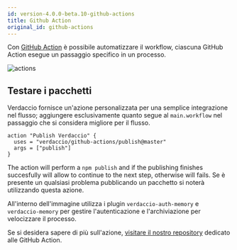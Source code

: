 ```yaml
---
id: version-4.0.0-beta.10-github-actions
title: Github Action
original_id: github-actions
---
```


Con [GitHub Action](https://github.com/features/actions) è possibile automatizzare il workflow, ciascuna GitHub Action esegue un passaggio specifico in un processo.

![actions](/img/github-actions.png)

## Testare i pacchetti

Verdaccio fornisce un'azione personalizzata per una semplice integrazione nel flusso; aggiungere esclusivamente quanto segue al `main.workflow` nel passaggio che si considera migliore per il flusso.

```gha
action "Publish Verdaccio" {
  uses = "verdaccio/github-actions/publish@master"
  args = ["publish"]
}
```

The action will perform a `npm publish` and if the publishing finishes succesfully will allow to continue to the next step, otherwise will fails. Se è presente un qualsiasi problema pubblicando un pacchetto si noterà utilizzando questa azione.

All'interno dell'immagine utilizza i plugin `verdaccio-auth-memory` e `verdaccio-memory` per gestire l'autenticazione e l'archiviazione per velocizzare il processo.

Se si desidera sapere di più sull'azione, [visitare il nostro repository](https://github.com/verdaccio/github-actions) dedicato alle GitHub Action.